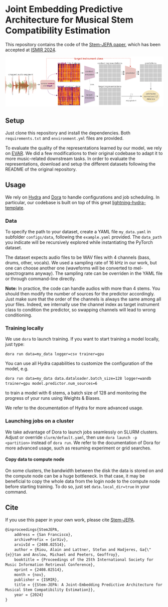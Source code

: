 # Joint Embedding Predictive Architecture for Musical Stem Compatibility Estimation

This repository contains the code of the [Stem-JEPA paper](https://arxiv.org/abs/2408.02514), which has been accepted at [ISMIR 2024](https://ismir2024.ismir.net/).

![model.png](https://github.com/SonyCSLParis/Stem-JEPA/blob/master/images/model.png)

## Setup

Just clone this repository and install the dependencies.
Both `requirements.txt` and `environment.yml` files are provided.

To evaluate the quality of the representations learned by our model, we rely on [EVAR](https://github.com/nttcslab/eval-audio-repr).
We did a few modifications to their original codebase to adapt it to more music-related downstream tasks.
In order to evaluate the representations, download and setup the different datasets following the README of the original repository.


## Usage

We rely on [Hydra](https://hydra.cc/) and [Dora](https://github.com/facebookresearch/dora/tree/main) to handle configurations and job scheduling.
In particular, our codebase is built on top of this great [lightning-hydra-template](https://github.com/ashleve/lightning-hydra-template).

### Data

To specify the path to your dataset, create a YAML file `my_data.yaml` in subfolder `configs/data`, following the `example.yaml` provided.
The `data_path` you indicate will be recursively explored while instantiating the PyTorch dataset.

The dataset expects audio files to be WAV files with 4 channels (bass, drums, other, vocals).
We used a sampling rate of 16 kHz in our work, but one can choose another one (waveforms will be converted to mel-spectrograms anyway).
The sampling rate can be overriden in the YAML file or through command-line directly.

**Note:** In practice, the code can handle audios with more than 4 stems.
You should then modify the number of sources for the predictor accordingly.
Just make sure that the order of the channels is always the same among all your files.
Indeed, we internally use the channel index as target instrument class to condition the predictor,
so swapping channels will lead to wrong conditioning.

### Training locally

We use `dora` to launch training. If you want to start training a model locally, just type:
```shell
dora run data=my_data logger=csv trainer=gpu
```

You can use all Hydra capabilities to customize the configuration of the model, e.g.
```shell
dora run data=my_data data.dataloader.batch_size=128 logger=wandb trainer=gpu model.predictor.num_sources=6
```
to train a model with 6 stems, a batch size of 128 and monitoring the progress of your runs using Weights & Biases.

We refer to the documentation of Hydra for more advanced usage.

### Launching jobs on a cluster

We take advantage of Dora to launch jobs seamlessly on SLURM clusters.
Adjust or override `slurm/default.yaml`, then use `dora launch -p <partition>` instead of `dora run`.
We refer to the documentation of Dora for more advanced usage, such as resuming experiment or grid searches.

#### Copy data to compute node

On some clusters, the bandwidth between the disk the data is stored on and the compute node can be a huge bottleneck.
In that case, it may be beneficial to copy the whole data from the login node to the compute node before starting training.
To do so, just set `data.local_dir=true` in your command.

## Cite

If you use this paper in your own work, please cite [Stem-JEPA](https://arxiv.org/abs/2408.02514).
```
@inproceedings{StemJEPA,
    address = {San Francisco},
    archivePrefix = {arXiv},
    arxivId = {2408.02514},
    author = {Riou, Alain and Lattner, Stefan and Hadjeres, Ga{\"{e}}tan and Anslow, Michael and Peeters, Geoffroy},
    booktitle = {Proceedings of the 25th International Society for Music Information Retrieval Conference},
    eprint = {2408.02514},
    month = {nov},
    publisher = {ISMIR},
    title = {{Stem-JEPA: A Joint-Embedding Predictive Architecture for Musical Stem Compatibility Estimation}},
    year = {2024}
}
```